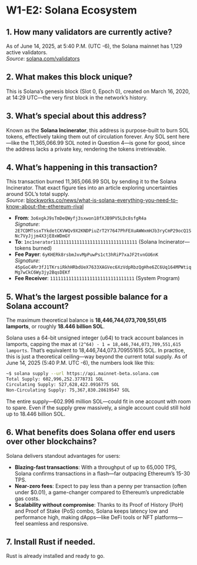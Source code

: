 # W1-E2: Solana Ecosystem

## 1. How many validators are currently active?  
As of June 14, 2025, at 5:40 P.M. (UTC -6), the Solana mainnet has 1,129 active validators.  
*Source*: [solana.com/validators](https://solana.com/validators)

## 2. What makes this block unique?  
This is Solana’s genesis block (Slot 0, Epoch 0), created on March 16, 2020, at 14:29 UTC—the very first block in the network’s history.

## 3. What’s special about this address?  
Known as the **Solana Incinerator**, this address is purpose-built to burn SOL tokens, effectively taking them out of circulation forever. Any SOL sent here—like the 11,365,066.99 SOL noted in Question 4—is gone for good, since the address lacks a private key, rendering the tokens irretrievable.

## 4. What’s happening in this transaction?  
This transaction burned 11,365,066.99 SOL by sending it to the Solana Incinerator. That exact figure ties into an article exploring uncertainties around SOL’s total supply.  
*Source*: [blockworks.co/news/what-is-solana-everything-you-need-to-know-about-the-ethereum-rival](https://blockworks.co/news/what-is-solana-everything-you-need-to-know-about-the-ethereum-rival)  
- **From**: `3o6xgkJ9sTmDeQWyfj3sxwon18fXJB9PV5LDc8sfgR4a`  
  *Signature*: `2E7CDMTssxTYkdetCKVWQv9X2KNDPiuZrT2Y7647PhFEXuAWWxmHJb3ryCmP29ocQ1SNc7VyJjjm4X3jE8xWDmGY`  
- **To**: `1nc1nerator11111111111111111111111111111111` (Solana Incinerator—tokens burned)  
- **Fee Payer**: `6yKHERk8rsbmJxvMpPuwPs1ct3hRiP7xaJF2tvnGU6nK`  
  *Signature*: `45pGoC4Rr3fJ1TKrsiRkhHRbdUeX7633XAGVec6XzVdpRbzQgHhe6ZC6Uq164MPWtiqMg7wCkC6Wy3jy2BqsDEKf`  
- **Fee Receiver**: `11111111111111111111111111111111` (System Program)

## 5. What’s the largest possible balance for a Solana account?  
The maximum theoretical balance is **18,446,744,073,709,551,615 lamports**, or roughly **18.446 billion SOL**.  

Solana uses a 64-bit unsigned integer (u64) to track account balances in lamports, capping the max at `(2^64) - 1 = 18,446,744,073,709,551,615 lamports`. That’s equivalent to 18,446,744,073.709551615 SOL. In practice, this is just a theoretical ceiling—way beyond the current total supply. As of June 14, 2025 (5:40 P.M. UTC -6), the numbers look like this:  

```bash
~$ solana supply --url https://api.mainnet-beta.solana.com  
Total Supply: 602,996,252.3778731 SOL  
Circulating Supply: 527,628,422.0916775 SOL  
Non-Circulating Supply: 75,367,830.28619547 SOL  
```

The entire supply—602.996 million SOL—could fit in one account with room to spare. Even if the supply grew massively, a single account could still hold up to 18.446 billion SOL.

## 6. What benefits does Solana offer end users over other blockchains?  
Solana delivers standout advantages for users:  
- **Blazing-fast transactions**: With a throughput of up to 65,000 TPS, Solana confirms transactions in a flash—far outpacing Ethereum’s 15-30 TPS.  
- **Near-zero fees**: Expect to pay less than a penny per transaction (often under $0.01), a game-changer compared to Ethereum’s unpredictable gas costs.  
- **Scalability without compromise**: Thanks to its Proof of History (PoH) and Proof of Stake (PoS) combo, Solana keeps latency low and performance high, making dApps—like DeFi tools or NFT platforms—feel seamless and responsive.

## 7. Install Rust if needed.  
Rust is already installed and ready to go.